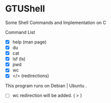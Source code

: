 # GTUShell
Some Shell Commands and Implementation on C

Command List
  - [x] help (man page)
  - [x] du
  - [x] cat 
  - [x] lsf (ls)
  - [x] pwd
  - [x] wc
  - [x] </> (redirections)
  
  This program runs on Debian | Ubuntu . 
  - [ ] wc redirection will be added. ( > )
